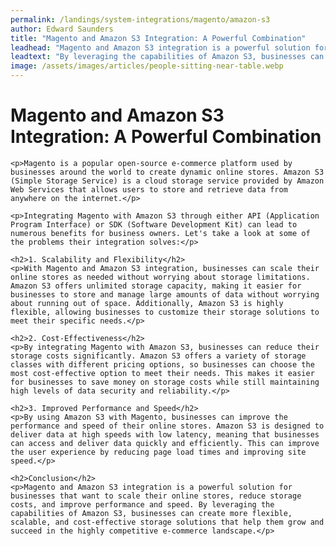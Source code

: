```yaml
---
permalink: /landings/system-integrations/magento/amazon-s3
author: Edward Saunders
title: "Magento and Amazon S3 Integration: A Powerful Combination"
leadhead: "Magento and Amazon S3 integration is a powerful solution for businesses that want to scale their online stores, reduce storage costs, and improve performance and speed"
leadtext: "By leveraging the capabilities of Amazon S3, businesses can create more flexible, scalable, and cost-effective storage solutions that help them grow and succeed in the highly competitive e-commerce landscape."
image: /assets/images/articles/people-sitting-near-table.webp
---
```

<div class="arttext">	<h1>Magento and Amazon S3 Integration: A Powerful Combination</h1>

	<p>Magento is a popular open-source e-commerce platform used by businesses around the world to create dynamic online stores. Amazon S3 (Simple Storage Service) is a cloud storage service provided by Amazon Web Services that allows users to store and retrieve data from anywhere on the internet.</p>

	<p>Integrating Magento with Amazon S3 through either API (Application Program Interface) or SDK (Software Development Kit) can lead to numerous benefits for business owners. Let's take a look at some of the problems their integration solves:</p>

	<h2>1. Scalability and Flexibility</h2>
	<p>With Magento and Amazon S3 integration, businesses can scale their online stores as needed without worrying about storage limitations. Amazon S3 offers unlimited storage capacity, making it easier for businesses to store and manage large amounts of data without worrying about running out of space. Additionally, Amazon S3 is highly flexible, allowing businesses to customize their storage solutions to meet their specific needs.</p>

	<h2>2. Cost-Effectiveness</h2>
	<p>By integrating Magento with Amazon S3, businesses can reduce their storage costs significantly. Amazon S3 offers a variety of storage classes with different pricing options, so businesses can choose the most cost-effective option to meet their needs. This makes it easier for businesses to save money on storage costs while still maintaining high levels of data security and reliability.</p>

	<h2>3. Improved Performance and Speed</h2>
	<p>By using Amazon S3 with Magento, businesses can improve the performance and speed of their online stores. Amazon S3 is designed to deliver data at high speeds with low latency, meaning that businesses can access and deliver data quickly and efficiently. This can improve the user experience by reducing page load times and improving site speed.</p>

	<h2>Conclusion</h2>
	<p>Magento and Amazon S3 integration is a powerful solution for businesses that want to scale their online stores, reduce storage costs, and improve performance and speed. By leveraging the capabilities of Amazon S3, businesses can create more flexible, scalable, and cost-effective storage solutions that help them grow and succeed in the highly competitive e-commerce landscape.</p>
</div>